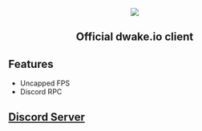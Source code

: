 <p align="center"><img src="https://i.imgur.com/NEZr8CB.png" /></p>

## <p align="center">Official dwake.io client</p>

## Features
  - Uncapped FPS
  - Discord RPC

## [Discord Server](https://discord.gg/nWAc3mwT4s)
